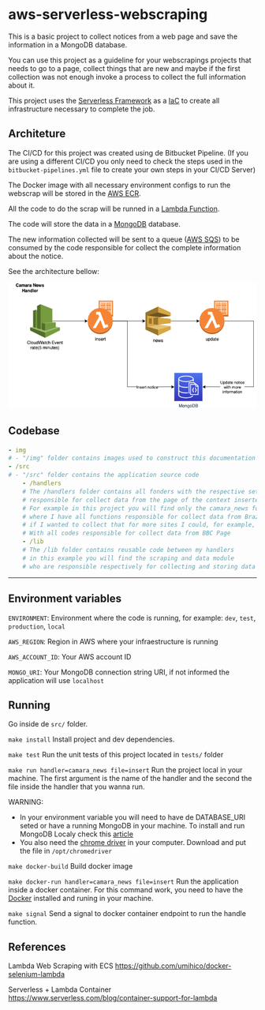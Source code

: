 # aws-serverless-webscraping

This is a basic project to collect notices from a web page and save the information in a MongoDB database. 

You can use this project as a guideline for your webscrapings projects that needs to go to a page, collect things that are new and maybe if the first collection was not enough invoke a process to collect the full information about it.

This project uses the [Serverless Framework](https://www.serverless.com/) as a [IaC](https://en.wikipedia.org/wiki/Infrastructure_as_code) to create all infrastructure necessary to complete the job. 

## Architeture

The CI/CD for this project was created using de Bitbucket Pipeline. (If you are using a different CI/CD you only need to check the steps used in the `bitbucket-pipelines.yml` file to create your own steps in your CI/CD Server)

The Docker image with all necessary environment configs to run the webscrap will be stored in the [AWS ECR](https://aws.amazon.com/pt/ecr/).

All the code to do the scrap will be runned in a [Lambda Function](https://aws.amazon.com/pt/lambda/). 

The code will store the data in a [MongoDB](https://www.mongodb.com/) database.

The new information collected will be sent to a queue ([AWS SQS](https://aws.amazon.com/pt/sqs/)) to be consumed by the code responsible for collect the complete information about the notice.

See the architecture bellow:

![Architecture](img/Architecture.png?raw=true "Architecture")

## Codebase

```yaml
- img
# - "/img" folder contains images used to construct this documentation
- /src
# - "/src" folder contains the application source code
    - /handlers
    # The /handlers folder contains all fonders with the respective set of functions
    # responsible for collect data from the page of the context inserted
    # For example in this project you will find only the camara_news folder
    # where I have all functions responsible for collect data from Brazilian Camara page
    # if I wanted to collect that for more sites I could, for example, have  the bbc_news folder
    # With all codes responsible for collect data from BBC Page
    - /lib
    # The /lib folder contains reusable code between my handlers
    # in this example you will find the scraping and data module
    # who are responsible respectively for collecting and storing data
```

---

## Environment variables

`ENVIRONMENT`: Environment where the code is running, for example:  `dev`, `test`, `production`, `local`

`AWS_REGION`: Region in AWS where your infraestructure is running

`AWS_ACCOUNT_ID`: Your AWS account ID

`MONGO_URI`: Your MongoDB connection string URI, if not informed the application will use `localhost`

## Running

Go inside de `src/` folder.

`make install`
Install project and dev dependencies.

`make test`
Run the unit tests of this project located in `tests/` folder

`make run handler=camara_news file=insert`
Run the project local in your machine. The first argument is the name of the handler and the second the file inside the handler that you wanna run. 

WARNING:
- In your environment variable you will need to have de DATABASE_URI seted or have a running MongoDB in your machine. To install and run MongoDB Localy check this [article](https://www.mongodb.com/docs/manual/installation/)
- You also need the [chrome driver](https://chromedriver.chromium.org/downloads) in your computer. Download and put the file in `/opt/chromedriver`

`make docker-build`
Build docker image

`make docker-run handler=camara_news file=insert`
Run the application inside a docker container. For this command work, you need to have the [Docker](https://www.docker.com/) installed and runing in your machine.

`make signal`
Send a signal to docker container endpoint to run the handle function.

## References

Lambda Web Scraping with ECS
https://github.com/umihico/docker-selenium-lambda

Serverless + Lambda Container
https://www.serverless.com/blog/container-support-for-lambda